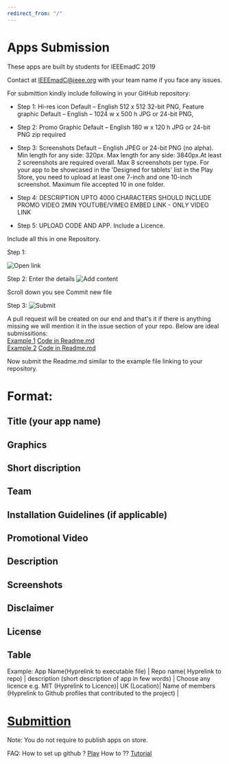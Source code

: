 ```yaml
---
redirect_from: "/"
---
```


# Apps Submission


These apps are built by students for IEEEmadC 2019 

Contact at IEEEmadC@ieee.org with your team name if you face any issues.

For submittion kindly include following in your GitHub repository:

- Step 1: Hi-res icon Default – English 512 x 512 32-bit PNG, Feature graphic Default – English – 1024 w x 500 h JPG or 24-bit PNG,

- Step 2: Promo Graphic Default – English 180 w x 120 h JPG or 24-bit PNG zip required

- Step 3: Screenshots Default – English JPEG or 24-bit PNG (no alpha). Min length for any side: 320px. Max length for any side: 3840px.At least 2 screenshots are required overall. Max 8 screenshots per type. For your app to be showcased in the 'Designed for tablets' list in the Play Store, you need to upload at least one 7-inch and one 10-inch screenshot. Maximum file accepted 10 in one folder.

- Step 4: DESCRIPTION UPTO 4000 CHARACTERS SHOULD INCLUDE PROMO VIDEO 2MIN YOUTUBE/VIMEO EMBED LINK - ONLY VIDEO LINK

- Step 5: UPLOAD CODE AND APP. Include a Licence.

Include all this in one Repository.

Step 1:

![Open link](https://github.com/IEEEmadC/IEEEmadC-wiki/blob/gh-pages/assets/images/Screenshot%202019-11-29%20at%208.40.25%20AM.png?raw=true)

Step 2:
Enter the details 
![Add content](https://github.com/IEEEmadC/IEEEmadC-wiki/blob/gh-pages/assets/images/Screenshot%202019-11-29%20at%208.40.25%20AM.png?raw=true)

Scroll down you see Commit new file

Step 3:
![Submit](https://github.com/IEEEmadC/IEEEmadC-wiki/blob/gh-pages/assets/images/Screenshot%202019-11-29%20at%208.43.27%20AM.png?raw=true)

A pull request will be created on our end and that's it if there is anything missing we will mention it in the issue section of your repo.
Below are ideal submissitions: </br>
[Example 1](https://github.com/JobGetabu/Darasa-IEEEMadC) [Code in Readme.md](https://raw.githubusercontent.com/JobGetabu/Darasa-IEEEMadC/master/README.md) </br>
[Example 2](https://github.com/Marton-Zeisler/Voluny) [Code in Readme.md](https://raw.githubusercontent.com/Marton-Zeisler/Voluny/master/README.md)

Now submit the Readme.md similar to the example file linking to your repository.

# Format:

## Title (your app name)
## Graphics 
## Short discription 
## Team
## Installation Guidelines (if applicable)
## Promotional Video
## Description
## Screenshots 
## Disclaimer
## License
## Table 
Example:
 App Name(Hyprelink to executable file) | Repo name( Hyprelink to repo) | description (short description of app in few words) | Choose any licence e.g. MIT (Hyprelink to Licence)| UK (Location)| Name of members (Hyprelink to Github profiles that contributed to the project) |

# [Submittion](https://github.com/IEEEmadC/IEEEmadC-wiki/new/gh-pages?filename=wiki/)

Note: You do not require to publish apps on store. 

FAQ:
How to set up github ? [Play](https://www.youtube.com/watch?v=7Inc0G0wutk&list=PL0lo9MOBetEHhfG9vJzVCTiDYcbhAiEqL&index=11)
How to ?? [Tutorial](https://www.youtube.com/watch?v=WxMFZncm12s&list=PL0lo9MOBetEHhfG9vJzVCTiDYcbhAiEqL&index=9) 
